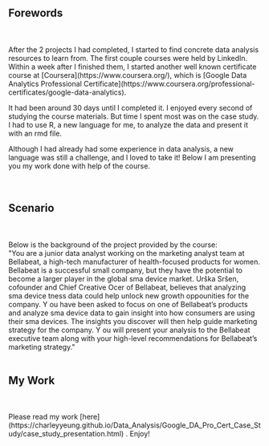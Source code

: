 ## Forewords<br>
<br>
<br>
After the 2 projects I had completed, I started to find concrete data analysis resources to learn from. The first couple courses were held by LinkedIn. Within a week after I finished them, I started another well known certificate course at [Coursera](https://www.coursera.org/), which is [Google Data Analytics Professional Certificate](https://www.coursera.org/professional-certificates/google-data-analytics).   
  
It had been around 30 days until I completed it. I enjoyed every second of studying the course materials. But time I spent most was on the case study. I had to use R, a new language for me, to analyze the data and present it with an rmd file.  
  
Although I had already had some experience in data analysis, a new language was still a challenge, and I loved to take it! Below I am presenting you my work done with help of the course.   
<br>
<br>
  
## Scenario<br>
<br>
<br>
Below is the background of the project provided by the course:  
<br>
"You are a junior data analyst working on the marketing analyst team at Bellabeat, a high-tech manufacturer of health-focused
products for women. Bellabeat is a successful small company, but they have the potential to become a larger player in the
global sma  device market. Urška Sršen, cofounder and Chief Creative O cer of Bellabeat, believes that analyzing sma 
device  tness data could help unlock new growth oppo unities for the company. Y ou have been asked to focus on one of
Bellabeat’s products and analyze sma  device data to gain insight into how consumers are using their sma  devices. The
insights you discover will then help guide marketing strategy for the company. Y ou will present your analysis to the Bellabeat
executive team along with your high-level recommendations for Bellabeat’s marketing strategy."   
<br>   
<br>   

## My Work<br>
<br>
<br>
Please read my work [here](https://charleyyeung.github.io/Data_Analysis/Google_DA_Pro_Cert_Case_Study/case_study_presentation.html) . Enjoy!
